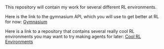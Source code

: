 This repository will contain my work for several different RL environments.

Here is the link to the gymnasium API, which you will use to get better at RL for now:
[Gymnasium](https://gymnasium.farama.org)

Here is a link to a repository that contains several really cool RL environments
you may want to try making agents for later:
[Cool RL Environments](https://github.com/clvrai/awesome-rl-envs?tab=readme-ov-file)
